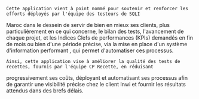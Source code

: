     Cette application vient à point nommé pour soutenir et renforcer les efforts déployés par l'équipe des testeurs de SQLI 
Maroc dans le dessein de servir de bien en mieux ses clients, plus particulièrement en ce qui  concerne, le bilan des tests,
l'avancement de chaque projet, et les Indices Clefs de performances (KPIs) demandés en fin de mois ou bien d'une période 
précise, via la mise en place d'un système d'information performant , qui permet d'automatiser ces processus.

    Ainsi, cette application vise à améliorer la qualité des tests de recettes, fournis par l'équipe CP Recette, en réduisant
progressivement ses coûts, déployant et automatisant ses processus afin de garantir une visibilité précise chez le client 
Inwi et fournir les résultats attendus dans des brefs délais.
